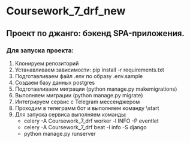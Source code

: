 # Coursework_7_drf_new
## Проект по джанго: бэкенд SPA-приложения.

### Для запуска проекта:
1. Клонируем репозиторий
2. Устанавливаем зависимости: pip install -r requirements.txt
3. Подготавливаем файл .env по образу .env.sample
4. Создаем базу данных postgres
5. Подготавливаем миграции (python manage.py makemigrations)
6. Выполняем миграции (python manage.py migrate)
7. Интегрируем сервис с Telegram мессенджером
8. Проходим в телеграмм бот и выполняем команду \start
9. Для запуска сервиса выполняем команды:
   + celery -A Coursework_7_drf worker -l INFO -P eventlet
   + celery -A Coursework_7_drf beat -l info -S django
   + python manage.py runserver